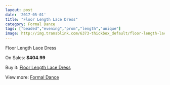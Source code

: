 ```yaml
---
layout: post
date: '2017-05-01'
title: "Floor Length Lace Dress"
category: Formal Dance
tags: ["beaded","evening","prom","length","unique"]
image: http://img.transblink.com/6373-thickbox_default/floor-length-lace-dress.jpg
---
```

Floor Length Lace Dress

On Sales: **$404.99**
<a href="https://www.transblink.com/en/formal-dance/2054-floor-length-lace-dress.html"><amp-img layout="responsive" width="600" height="600" src="//img.transblink.com/6373-thickbox_default/floor-length-lace-dress.jpg" alt="Floor Length Lace Dress 0" /></a>
<a href="https://www.transblink.com/en/formal-dance/2054-floor-length-lace-dress.html"><amp-img layout="responsive" width="600" height="600" src="//img.transblink.com/6375-thickbox_default/floor-length-lace-dress.jpg" alt="Floor Length Lace Dress 1" /></a>
<a href="https://www.transblink.com/en/formal-dance/2054-floor-length-lace-dress.html"><amp-img layout="responsive" width="600" height="600" src="//img.transblink.com/6374-thickbox_default/floor-length-lace-dress.jpg" alt="Floor Length Lace Dress 2" /></a>

Buy it: [Floor Length Lace Dress](https://www.transblink.com/en/formal-dance/2054-floor-length-lace-dress.html "Floor Length Lace Dress")

View more: [Formal Dance](https://www.transblink.com/en/6-formal-dance "Formal Dance")
